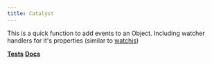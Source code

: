 ```yaml
---
title: Catalyst
---
```


This is a quick function to add events to an Object.  Including watcher handlers for it's properties (similar to [watchjs](https://github.com/melanke/Watch.JS))

__[Tests](test/runner.html)__
__[Docs](docs/index.html)__